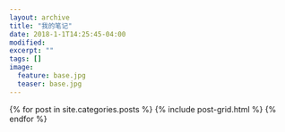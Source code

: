 ```yaml
---
layout: archive
title: "我的笔记"
date: 2018-1-1T14:25:45-04:00
modified:
excerpt: ""
tags: []
image: 
  feature: base.jpg
  teaser: base.jpg
---
```



<div class="tiles">
{% for post in site.categories.posts %}
  {% include post-grid.html %}
{% endfor %}
</div>
